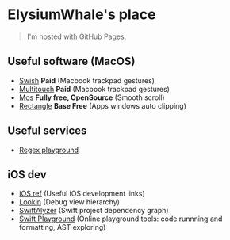 # ElysiumWhale's place

> I'm hosted with GitHub Pages.

## Useful software (MacOS)

- [Swish](https://highlyopinionated.co/swish) **Paid** (Macbook trackpad gestures)
- [Multitouch](https://multitouch.app/) **Paid** (Macbook trackpad gestures)
- [Mos](https://mos.caldis.me/) **Fully free, OpenSource** (Smooth scroll)
- [Rectangle](https://rectangleapp.com/) **Base Free** (Apps windows auto clipping)

## Useful services

- [Regex playground](https://regex101.com/r/tUxrBG/1)

## iOS dev

- [iOS ref](https://iosref.com/) (Useful iOS development links)
- [Lookin](https://lookin.work/faq/integration-breakpoint) (Debug view hierarchy)
- [SwiftAlyzer](https://swiftalyzer.com/user-manual) (Swift project dependency graph)
- [Swift Playground](https://swiftfiddle.com/) (Online playground tools: code runnning and formatting, AST exploring)

